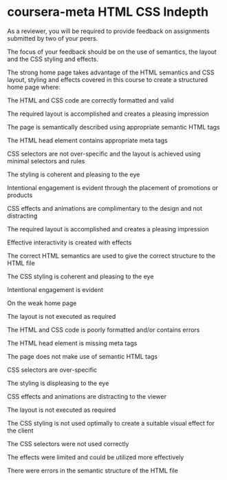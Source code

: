 # coursera-meta HTML CSS Indepth

As a reviewer, you will be required to provide feedback on assignments submitted by two of your peers.

The focus of your feedback should be on the use of semantics, the layout and the CSS styling and effects.

The strong home page takes advantage of the HTML semantics and CSS layout, styling and effects covered in this course to create a structured home page where:

The HTML and CSS code are correctly formatted and valid

The required layout is accomplished and creates a pleasing impression

The page is semantically described using appropriate semantic HTML tags

The HTML head element contains appropriate meta tags

CSS selectors are not over-specific and the layout is achieved using minimal selectors and rules

The styling is coherent and pleasing to the eye

Intentional engagement is evident through the placement of promotions or products

CSS effects and animations are complimentary to the design and not distracting

The required layout is accomplished and creates a pleasing impression 

Effective interactivity is created with effects

The correct HTML semantics are used to give the correct structure to the HTML file

The CSS styling is coherent and pleasing to the eye

Intentional engagement is evident

  

On the weak home page

 The layout is not executed as required

The HTML and CSS code is poorly formatted and/or contains errors

The HTML head element is missing meta tags

The page does not make use of semantic HTML tags

CSS selectors are over-specific

The styling is displeasing to the eye

CSS effects and animations are distracting to the viewer

The layout is not executed as required

The CSS styling is not used optimally to create a suitable visual effect for the client

The CSS selectors were not used correctly

The effects were limited and could be utilized more effectively

There were errors in the semantic structure of the HTML file

